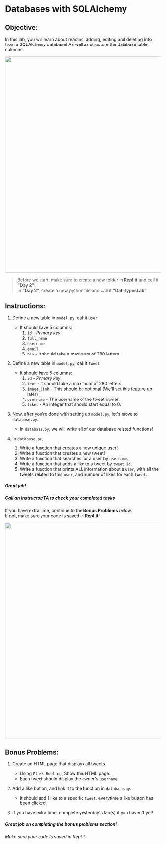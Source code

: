 # Databases with SQLAlchemy

## Objective: 
In this lab, you will learn about reading, adding, editing and deleting info from a SQLAlchemy database!
As well as structure the database table columns.






<img src="https://africatechreport.com/wp-content/uploads/2018/10/Tweet-UI-Update-Static02-Android.jpg.img_.fullhd.medium.jpg" width="700">




> Before we start, make sure to create a new folder in **Repl.it** and call it **"Day 2"**!  
> In **"Day 2"**, create a new python file and call it **"DatatypesLab"**


## Instructions:

1. Define a new table in `model.py`, call it `User`
    - It should have 5 columns:
        1. `id` - *Primary key*
        2. `full_name`
        3. `username`
        4. `email`
        5. `bio` - It should take a maximum of 280 letters.
         

2. Define a new table in `model.py`, call it `Tweet`
    - It should have 5 columns:
        1. `id` - *Primary key*
        2. `text` - It should take a maximum of 280 letters.
        3. `image_link` - This should be optional (We'll set this feature up later) 
        4. `username` - The username of the tweet owner.
        5. `likes` - An integer that should start equal to 0.
        
3. Now, after you're done with setting up `model.py`, let's move to `database.py`.
    - In `database.py`, we will write all of our database related functions!
    

4. In `database.py`, 
     1. Write a function that creates a new unique user!
     2. Write a function that creates a new tweet!
     3. Write a function that searches for a user by `username`.
     4. Write a function that adds a like to a tweet by `tweet id`.
     5. Write a function that prints ALL information about a `user`, with all the tweets related to this `user`, and number of likes for each `tweet`.



##### Great job!
##### Call an Instructor/TA to check your completed tasks
 

If you have extra time, continue to the **Bonus Problems** *below*.  
If not, make sure your code is saved in **Repl.it**!


<img src="https://cached.imagescaler.hbpl.co.uk/resize/scaleWidth/888/cached.offlinehbpl.hbpl.co.uk/news/ORP/wendysMAIN-20200206101134487.png" width="700">




## Bonus Problems: 
1. Create an HTML page that displays all tweets.
    - Using `Flask Routing`, Show this HTML page.
    - Each tweet should display the owner's `username`.

2. Add a like button, and link it to the function in `database.py`.
    - It should add 1 like to a specific `tweet`, everytime a like button has been clicked.
    
3. If you have extra time, complete yesterday's lab(s) if you haven't yet!

##### Great job on completing the bonus problems section!  
###### Make sure your code is saved in Repl.it


